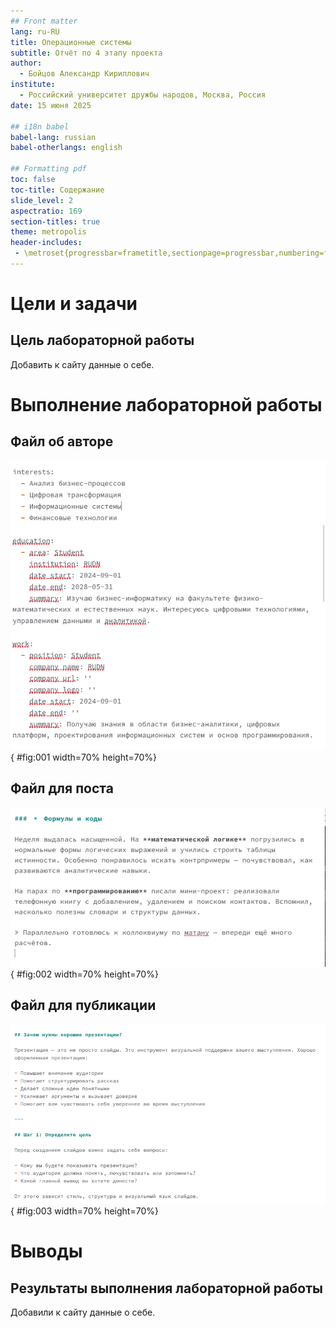 ```yaml
---
## Front matter
lang: ru-RU
title: Операционные системы
subtitle: Отчёт по 4 этапу проекта
author:
  - Бойцов Александр Кириллович
institute:
  - Российский университет дружбы народов, Москва, Россия
date: 15 июня 2025

## i18n babel
babel-lang: russian
babel-otherlangs: english

## Formatting pdf
toc: false
toc-title: Содержание
slide_level: 2
aspectratio: 169
section-titles: true
theme: metropolis
header-includes:
 - \metroset{progressbar=frametitle,sectionpage=progressbar,numbering=fraction}
---
```


# Цели и задачи

## Цель лабораторной работы

Добавить к сайту данные о себе.

# Выполнение лабораторной работы

## Файл об авторе

![Файл об авторе](image/01.png){ #fig:001 width=70% height=70%}

## Файл для поста

![Файл для поста](image/02.png){ #fig:002 width=70% height=70%}

## Файл для публикации

![Файл для публикации](image/03.png){ #fig:003 width=70% height=70%}

# Выводы

## Результаты выполнения лабораторной работы

Добавили к сайту данные о себе.